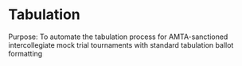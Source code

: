 # Tabulation
Purpose:
    To automate the tabulation process for AMTA-sanctioned intercollegiate mock trial tournaments with standard tabulation ballot formatting
